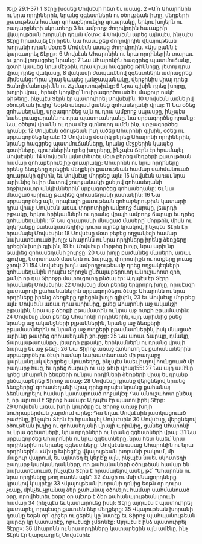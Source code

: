 (Ելք 29.1-37)
1 Տէրը խօսեց Մովսէսի հետ եւ ասաց. 2 «Ա՛ռ Ահարոնին ու նրա որդիներին, նրանց զգեստներն ու օծութեան իւղը, մեղքերի քաւութեան համար զոհաբերուելիք զուարակը, երկու խոյերն ու բաղարջների սկուտեղը 3 եւ ամբողջ ժողովրդին հաւաքի՛ր վկայութեան խորանի դռան մօտ»: 4 Մովսէսն արեց այնպէս, ինչպէս Տէրը հրամայել էր իրեն. նա հաւաքեց ժողովրդին վկայութեան խորանի դռան մօտ:
5 Մովսէսն ասաց ժողովրդին. «Այս բանն է կարգադրել Տէրը»: 6 Մովսէսն Ահարոնին ու նրա որդիներին տարաւ եւ ջրով լողացրեց նրանց: 7 Նա Ահարոնին հագցրեց պատմուճանը, գօտի կապեց նրա մէջքին, դրա վրայ հագցրեց թիկնոցը, յետոյ դրա վրայ դրեց վակասը, 8 վակասի ժապաւէնով զգեստներն ամրացրեց միմեանց: Դրա վրայ կապեց լանջապանակը, վերջինիս վրայ դրեց Յանդիմանութիւնն ու Ճշմարտութիւնը: 9 Նրա գլխին դրեց խոյրը, խոյրի վրայ, երեսի կողմից՝ նուիրագործուած եւ մաքուր ոսկէ թիթեղը, ինչպէս Տէրն էր պատուիրել Մովսէսին: 10 Մովսէսն առնելով օծութեան իւղից՝ եօթն անգամ ցանեց զոհասեղանի վրայ: 11 Նա օծեց զոհասեղանը, սրբագործեց այն ու դրա ամբողջ սպասքը, ինչպէս նաեւ լուացարանն ու դրա պատուանդանը. նա սրբագործեց դրանք: Նա, օծելով վրանն ու դրա մէջ գտնուող ամէն ինչ, սրբագործեց դրանք: 12 Մովսէսն օծութեան իւղ ածեց Ահարոնի գլխին, օծեց ու սրբագործեց նրան: 13 Մովսէսը մօտիկ բերեց Ահարոնի որդիներին, նրանց հագցրեց պատմուճանները, նրանց մէջքերին կապեց գօտիները, գլուխներին դրեց խոյրերը, ինչպէս Տէրն էր հրամայել Մովսէսին:
14 Մովսէսն այնուհետեւ մօտ բերեց մեղքերի քաւութեան համար զոհաբերուելիք զուարակը: Ահարոնն ու նրա որդիները իրենց ձեռքերը դրեցին մեղքերի քաւութեան համար սահմանուած զուարակի գլխին, եւ Մովսէսը մորթեց այն: 15 Մովսէսն առաւ նրա արիւնից եւ իր մատով շուրջանակի քսելով զոհասեղանի եղջիւրաւոր անկիւններին՝ սրբագործեց զոհասեղանը: Եւ նա մնացած արիւնը թափեց զոհասեղանի յատակին: 16 Նա սրբագործեց այն, որպէսզի քաւութեան զոհաբերութիւն կատարի դրա վրայ: Մովսէսն առաւ փորոտիքի ամբողջ ճարպը, լեարդի բլթակը, երկու երիկամներն ու դրանց վրայի ամբողջ ճարպը եւ դրեց զոհասեղանին: 17 Նա զուարակի մնացած մասերը՝ մորթին, միսն ու կղկղանքը բանակատեղիից դուրս այրեց կրակով, ինչպէս Տէրն էր հրամայել Մովսէսին:
18 Մովսէսը մօտ բերեց ողջակէզի համար նախատեսուած խոյը: Ահարոնն ու նրա որդիները իրենց ձեռքերը դրեցին խոյի գլխին, 19 եւ Մովսէսը մորթեց խոյը, նրա արիւնը թափեց զոհասեղանի շուրջը: 20 Նա խոյը բաժանեց մասերի, առաւ գլուխը, կտրտուած մասերն ու ճարպը, փորոտիքն ու ոտքերը լուաց ջրով: 21 154 Մովսէսը խոյն ամբողջութեամբ դրեց ողջակէզների զոհասեղանին որպէս Տիրոջն ընծայաբերուող անուշահոտ զոհ, քանի որ դա Տիրոջը մատուցուող ընծայ էր: Այդպէս էր Տէրը հրամայել Մովսէսին:
22 Մովսէսը մօտ բերեց երկրորդ խոյը, որպէսզի կատարուի քահանաներին սրբագործելու ծէսը: Ահարոնն ու նրա որդիները իրենց ձեռքերը դրեցին խոյի գլխին, 23 եւ Մովսէսը մորթեց այն: Մովսէսն առաւ դրա արիւնից, քսեց Ահարոնի աջ ականջի բլթակին, նրա աջ ձեռքի բթամատին ու նրա աջ ոտքի բթամատին: 24 Մովսէսը մօտ բերեց Ահարոնի որդիներին, այդ արիւնից քսեց նրանց աջ ականջների բլթակներին, նրանց աջ ձեռքերի բթամատներին ու նրանց աջ ոտքերի բթամատներին, իսկ մնացած արիւնը թափեց զոհասեղանի շուրջը: 25 Նա առաւ ճարպը, դմակը, ճարպաթաղանթը, լեարդի բլթակը, երիկամներն ու դրանց վրայի ճարպը եւ աջ թեւը: 26 Նա Տիրոջ առաջ գտնուող եւ քահանաներին սրբագործելու ծէսի համար նախատեսուած մի բաղարջ կարկանդակ վերցրեց սկուտեղից, ինչպէս նաեւ իւղով հունցուած մի բաղարջ հաց, եւ դրեց ճարպի ու աջ թեւի վրայ155: 27 Նա այդ ամէնը դրեց Ահարոնի ձեռքերի ու նրա որդիների ձեռքերի վրայ եւ դրանք ընծայաբերեց Տիրոջ առաջ: 28 Մովսէսը դրանք վերցնելով նրանց ձեռքերից՝ զոհասեղանի վրայ դրեց որպէս նրանց քահանայ ձեռնադրելու համար կատարուած ողջակէզ: Դա անուշահոտ ընծայ է, որ արւում է Տիրոջ համար: Այդպէս էր պատուիրել Տէրը: 29 Մովսէսն առաւ խոյի կուրծքը եւ Տիրոջ առաջ խոյի նուիրաբերման շարժում արեց: Դա եղաւ Մովսէսին յատկացուած բաժինը, ինչպէս Տէրն էր հրամայել Մովսէսին: 30 Մովսէսը, վերցնելով օծութեան իւղից ու զոհասեղանի վրայի արիւնից, ցանեց Ահարոնի ու նրա զգեստների, նրա որդիների ու նրանց զգեստների վրայ:
31 Նա սրբագործեց Ահարոնին ու նրա զգեստները, նրա հետ նաեւ՝ նրա որդիներին ու նրանց զգեստները: Մովսէսն ասաց Ահարոնին ու նրա որդիներին. «Միսը եփեցէ՛ք վկայութեան խորանի բակում, մի մաքուր վայրում, եւ այնտեղ էլ կերէ՛ք այն, ինչպէս նաեւ սկուտեղի բաղարջ կարկանդակները, որ քահանաների օծութեան համար են նախատեսուած, ինչպէս Տէրն է հրամայելով ասել, թէ՝ “Ահարոնն ու նրա որդիները թող ուտեն այն”: 32 Հացի ու մսի մնացորդները կրակով կ՚այրէք: 33 Վկայութեան խորանի դռնից եօթն օր դուրս չգաք, մինչեւ չլրանայ ձեր քահանայ օծուելու համար սահմանուած օրը, որովհետեւ եօթը օր պէտք է ձեր քահանայութեան լրումի համար 34 (ինչպէս եւ կատարուեց իսկ): Տէրը այդպէս է պատուիրել կատարել, որպէսզի քաւուեն ձեր մեղքերը: 35 Վկայութեան խորանի դռանը եօթն օր՝ գիշեր ու ցերեկ կը նստէք եւ Տիրոջ պահպանութեան կարգը կը կատարէք, որպէսզի չմեռնէք: Այդպէս է ինձ պատուիրել Տէրը»: 36 Ահարոնն ու նրա որդիները կատարեցին այն ամէնը, ինչ Տէրն էր կարգադրել Մովսէսին:
